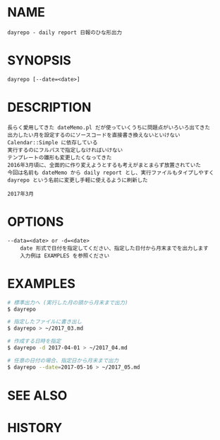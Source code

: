 # NAME

```
dayrepo - daily report 日報のひな形出力
```

# SYNOPSIS

```
dayrepo [--date=<date>]
```

# DESCRIPTION

```
長らく愛用してきた dateMemo.pl だが使っていくうちに問題点がいろいろ出てきた
出力したい月を設定するのにソースコードを直接書き換えないといけない
Calendar::Simple に依存している
実行するのにフルパスで指定しなければいけない
テンプレートの雛形も変更したくなってきた
2016年3月頃に、全面的に作り変えようとするも考えがまとまらず放置されていた
今回は名前も dateMemo から daily report とし、実行ファイルもタイプしやすく
dayrepo という名前に変更し手軽に使えるように刷新した

2017年3月
```

# OPTIONS

```
--data=<date> or -d=<date>
    date 形式で日付を指定してください、指定した日付から月末までを出力します
    入力例は EXAMPLES を参照ください
```

# EXAMPLES

```bash
# 標準出力へ (実行した月の頭から月末まで出力)
$ dayrepo

# 指定したファイルに書き出し
$ dayrepo > ~/2017_03.md

# 作成する日時を指定
$ dayrepo -d 2017-04-01 > ~/2017_04.md

# 任意の日付の場合、指定日から月末まで出力
$ dayrepo --date=2017-05-16 > ~/2017_05.md
```

# SEE ALSO

# HISTORY
